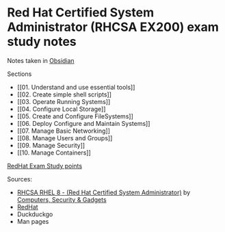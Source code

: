 # Red Hat Certified System Administrator (RHCSA EX200) exam study notes

Notes taken in [Obsidian](https://obsidian.md/)

Sections 
- [[01. Understand and use essential tools]]
- [[02. Create simple shell scripts]]
- [[03. Operate Running Systems]]
- [[04. Configure Local Storage]]
- [[05. Create and Configure FileSystems]]
- [[06. Deploy Configure and Maintain Systems]]
- [[07. Manage Basic Networking]]
- [[08. Manage Users and Groups]]
- [[09. Manage Security]]
- [[10. Manage Containers]]

[RedHat Exam Study points](https://www.redhat.com/en/services/training/ex200-red-hat-certified-system-administrator-rhcsa-exam?section=Objectives)


Sources: 
 - [RHCSA RHEL 8 - (Red Hat Certified System Administrator)](https://www.youtube.com/playlist?list=PLsSTa0x6YacC2jNX9iV1ukbA8g4mcTfdE) by [Computers, Security & Gadgets](https://www.youtube.com/c/ComputersSecurityGadgets)
 - [RedHat](https://www.redhat.com)
 - Duckduckgo
 - Man pages